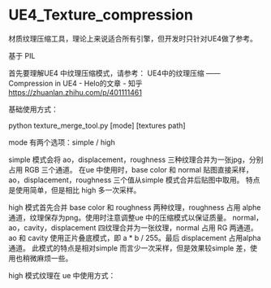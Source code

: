 # UE4_Texture_compression

材质纹理压缩工具，理论上来说适合所有引擎，但开发时只针对UE4做了参考。

基于 PIL

首先要理解UE4 中纹理压缩模式，请参考：
UE4中的纹理压缩 —— Compression in UE4 - Helo的文章 - 知乎 https://zhuanlan.zhihu.com/p/401111461

基础使用方式：

python texture_merge_tool.py [mode] [textures path]

mode 有两个选项：simple / high

simple 模式会将 ao，displacement，roughness 三种纹理合并为一张jpg，分别占用 RGB 三个通道。
在ue 中使用时，base color 和 normal 贴图直接采样， ao，displacement，roughness 三个值从simple 模式合并后贴图中取用。
特点是使用简单，但是相比 high 多一次采样。


high 模式首先合并 base color 和 roughness 两种纹理，roughness 占用 alphe 通道，纹理保存为png。使用时注意调整ue 中的压缩模式以保证质量。
normal，ao，cavity，displacement 四纹理合并为一张纹理，normal 占用 RG 两通道。ao 和 cavity 使用正片叠底模式，即 a * b / 255。最后 displacement 占用alpha 通道。
此模式的特点是相对simple 而言少一次采样，但是效果较simple 差，使用也稍微麻烦一些。

high 模式纹理在 ue 中使用方式：
